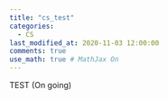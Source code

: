 ```yaml
---
title: "cs_test"
categories: 
  - CS
last_modified_at: 2020-11-03 12:00:00
comments: true
use_math: true # MathJax On
---
```


TEST (On going)